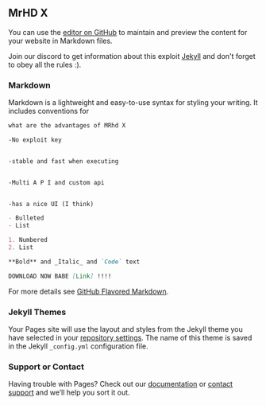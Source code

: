 ## MrHD X

You can use the [editor on GitHub](https://github.com/nicesir171/Mrx/edit/main/README.md) to maintain and preview the content for your website in Markdown files.

Join our discord to get information about this exploit [Jekyll](https://discord.gg/TEd4sS) and don't forget to obey all the rules :).

### Markdown

Markdown is a lightweight and easy-to-use syntax for styling your writing. It includes conventions for

```markdown
what are the advantages of MRhd X

-No exploit key


-stable and fast when executing


-Multi A P I and custom api


-has a nice UI (I think)

- Bulleted
- List

1. Numbered
2. List

**Bold** and _Italic_ and `Code` text

DOWNLOAD NOW BABE [Link] !!!!
```

For more details see [GitHub Flavored Markdown](https://guides.github.com/features/mastering-markdown/).

### Jekyll Themes

Your Pages site will use the layout and styles from the Jekyll theme you have selected in your [repository settings](https://github.com/nicesir171/Mrx/settings). The name of this theme is saved in the Jekyll `_config.yml` configuration file.

### Support or Contact

Having trouble with Pages? Check out our [documentation](https://docs.github.com/categories/github-pages-basics/) or [contact support](https://github.com/contact) and we’ll help you sort it out.
